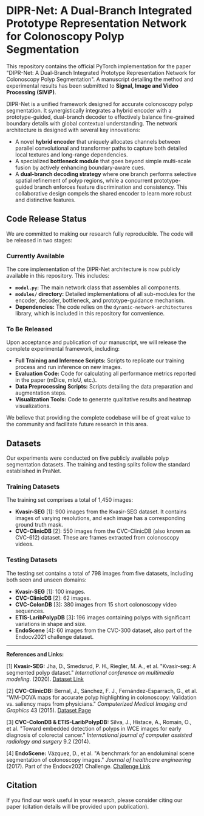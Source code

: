 # DIPR-Net: A Dual-Branch Integrated Prototype Representation Network for Colonoscopy Polyp Segmentation

This repository contains the official PyTorch implementation for the paper "DIPR-Net: A Dual-Branch Integrated Prototype Representation Network for Colonoscopy Polyp Segmentation". A manuscript detailing the method and experimental results has been submitted to **Signal, Image and Video Processing (SIViP)**.

DIPR-Net is a unified framework designed for accurate colonoscopy polyp segmentation. It synergistically integrates a hybrid encoder with a prototype-guided, dual-branch decoder to effectively balance fine-grained boundary details with global contextual understanding. The network architecture is designed with several key innovations:
- A novel **hybrid encoder** that uniquely allocates channels between parallel convolutional and transformer paths to capture both detailed local textures and long-range dependencies.
- A specialized **bottleneck module** that goes beyond simple multi-scale fusion by actively enhancing boundary-aware cues.
- A **dual-branch decoding strategy** where one branch performs selective spatial refinement of polyp regions, while a concurrent prototype-guided branch enforces feature discrimination and consistency. This collaborative design compels the shared encoder to learn more robust and distinctive features.

## Code Release Status

We are committed to making our research fully reproducible. The code will be released in two stages:

### Currently Available
The core implementation of the DIPR-Net architecture is now publicly available in this repository. This includes:
- **`model.py`:** The main network class that assembles all components.
- **`modules/` directory:** Detailed implementations of all sub-modules for the encoder, decoder, bottleneck, and prototype-guidance mechanism.
- **Dependencies:** The code relies on the `dynamic-network-architectures` library, which is included in this repository for convenience.

### To Be Released
Upon acceptance and publication of our manuscript, we will release the complete experimental framework, including:
- **Full Training and Inference Scripts:** Scripts to replicate our training process and run inference on new images.
- **Evaluation Code:** Code for calculating all performance metrics reported in the paper (mDice, mIoU, etc.).
- **Data Preprocessing Scripts:** Scripts detailing the data preparation and augmentation steps.
- **Visualization Tools:** Code to generate qualitative results and heatmap visualizations.

We believe that providing the complete codebase will be of great value to the community and facilitate future research in this area.

## Datasets

Our experiments were conducted on five publicly available polyp segmentation datasets. The training and testing splits follow the standard established in PraNet.

### Training Datasets
The training set comprises a total of 1,450 images:
- **Kvasir-SEG** [1]: 900 images from the Kvasir-SEG dataset. It contains images of varying resolutions, and each image has a corresponding ground truth mask.
- **CVC-ClinicDB** [2]: 550 images from the CVC-ClinicDB (also known as CVC-612) dataset. These are frames extracted from colonoscopy videos.

### Testing Datasets
The testing set contains a total of 798 images from five datasets, including both seen and unseen domains:
- **Kvasir-SEG** [1]: 100 images.
- **CVC-ClinicDB** [2]: 62 images.
- **CVC-ColonDB** [3]: 380 images from 15 short colonoscopy video sequences.
- **ETIS-LaribPolypDB** [3]: 196 images containing polyps with significant variations in shape and size.
- **EndoScene** [4]: 60 images from the CVC-300 dataset, also part of the Endocv2021 challenge dataset.

---
**References and Links:**

[1] **Kvasir-SEG:** Jha, D., Smedsrud, P. H., Riegler, M. A., et al. "Kvasir-seg: A segmented polyp dataset." *International conference on multimedia modeling.* (2020). [Dataset Link](https://datasets.simula.no/kvasir-seg/)

[2] **CVC-ClinicDB:** Bernal, J., Sánchez, F. J., Fernández-Esparrach, G., et al. "WM-DOVA maps for accurate polyp highlighting in colonoscopy: Validation vs. saliency maps from physicians." *Computerized Medical Imaging and Graphics* 43 (2015). [Dataset Page](https://polyp.grand-challenge.org/CVCClinicDB/)

[3] **CVC-ColonDB & ETIS-LaribPolypDB:** Silva, J., Histace, A., Romain, O., et al. "Toward embedded detection of polyps in WCE images for early diagnosis of colorectal cancer." *International journal of computer assisted radiology and surgery* 9.2 (2014).

[4] **EndoScene:** Vázquez, D., et al. "A benchmark for an endoluminal scene segmentation of colonoscopy images." *Journal of healthcare engineering* (2017). Part of the Endocv2021 Challenge. [Challenge Link](https://endocv2021.grand-challenge.org/)

## Citation
If you find our work useful in your research, please consider citing our paper (citation details will be provided upon publication).
